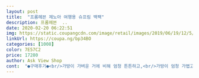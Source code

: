 ```yaml
---
layout: post 
title:  "프롬헤븐 제노아 여행용 슈프림 백팩" 
description: 프롬헤븐  ..
date: 2020-02-20 06:22:51 
img: https://static.coupangcdn.com/image/retail/images/2019/06/19/12/5/b9ce95ec-ee3b-4556-8aee-ca45ae49276e.jpg 
linkUrl: https://coupa.ng/bp34BO 
categories: [1008] 
color: 7E57C2 
price: 17280 
author: Ask View Shop 
cont:  "●구매후기●<br/>가방이 가벼운 거에 비해 엄청 튼튼하고,<br/>가방이 엄청 가볍고 일단 수납공간이 많아서 좋았어요<br/>금방 찢어질 듯한 소재??<br/>디자인도 심플해서 완전 좋았어요.<br/><br/>문제집 넣고 맸을 때도 가방 끈이 푹신해서 어깨에 부담도 덜 됐어요.<br/><br/>사이즈도 적당하고 수납 공간도 넉넉합니다.<br/> 사이즈가 작니 재질이 어떻니  개소리 하시는분들 간혹 있으시던데  2만원 가격대에  이 정도 가방 직접 오프라인으로 매장들 가서 사보세요.<br/> 얼마하는지.<br/> 최소4만원 줘야됩니다.<br/> 그것도 비 메이커로.<br/> 사진 여러장 찍어 올렸으니 보시고 판단해주심되요.<br/> 저는 구매 아주 만족합니다.<br/><br/>살짝 아쉬운 점은 안감이 천이 아니라서 아쉬웠어요.<br/><br/>정말 궁금햇는데 막상 받아보니 진짜 맘에 들엇어요 크기 때문에 많은 고민을햇는데 실제로 받아보니 안성맞춤이였어요 아이는 이제 초등학교6학년이 되는데 이게 정말 딱맞는것같아요 키는150쯤이고 이거보다 더크게 하면 큰일날 뻔 햇어요 착용감은 매바야 알아요<br/>" 
---
```

